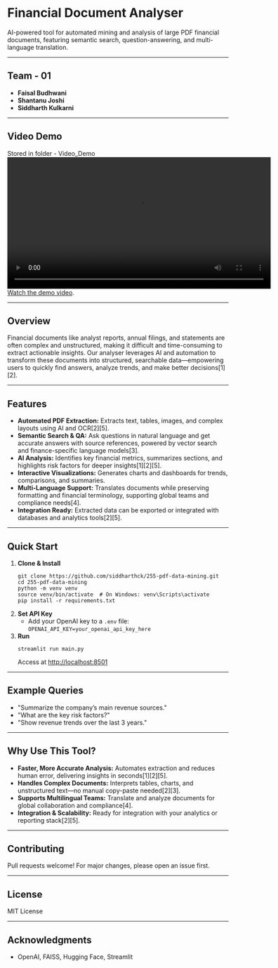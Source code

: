 # Financial Document Analyser

AI-powered tool for automated mining and analysis of large PDF financial documents, featuring semantic search, question-answering, and multi-language translation.

---

## Team - 01

- **Faisal Budhwani**
- **Shantanu Joshi**
- **Siddharth Kulkarni**

---

## Video Demo

Stored in folder - Video_Demo  
<video src="Video_Demo/video1292717714.mp4" width="600" controls></video>  
[Watch the demo video](Video_Demo/video1292717714.mp4).

---

## Overview

Financial documents like analyst reports, annual filings, and statements are often complex and unstructured, making it difficult and time-consuming to extract actionable insights. Our analyser leverages AI and automation to transform these documents into structured, searchable data—empowering users to quickly find answers, analyze trends, and make better decisions[1][2].

---

## Features

- **Automated PDF Extraction:** Extracts text, tables, images, and complex layouts using AI and OCR[2][5].
- **Semantic Search & QA:** Ask questions in natural language and get accurate answers with source references, powered by vector search and finance-specific language models[3].
- **AI Analysis:** Identifies key financial metrics, summarizes sections, and highlights risk factors for deeper insights[1][2][5].
- **Interactive Visualizations:** Generates charts and dashboards for trends, comparisons, and summaries.
- **Multi-Language Support:** Translates documents while preserving formatting and financial terminology, supporting global teams and compliance needs[4].
- **Integration Ready:** Extracted data can be exported or integrated with databases and analytics tools[2][5].

---

## Quick Start

1. **Clone & Install**
    ```
    git clone https://github.com/siddharthck/255-pdf-data-mining.git
    cd 255-pdf-data-mining
    python -m venv venv
    source venv/bin/activate  # On Windows: venv\Scripts\activate
    pip install -r requirements.txt
    ```
2. **Set API Key**
    - Add your OpenAI key to a `.env` file:  
      `OPENAI_API_KEY=your_openai_api_key_here`
3. **Run**
    ```
    streamlit run main.py
    ```
    Access at [http://localhost:8501](http://localhost:8501)

---

## Example Queries

- "Summarize the company’s main revenue sources."
- "What are the key risk factors?"
- "Show revenue trends over the last 3 years."

---

## Why Use This Tool?

- **Faster, More Accurate Analysis:** Automates extraction and reduces human error, delivering insights in seconds[1][2][5].
- **Handles Complex Documents:** Interprets tables, charts, and unstructured text—no manual copy-paste needed[2][3].
- **Supports Multilingual Teams:** Translate and analyze documents for global collaboration and compliance[4].
- **Integration & Scalability:** Ready for integration with your analytics or reporting stack[2][5].

---

## Contributing

Pull requests welcome! For major changes, please open an issue first.

---

## License

MIT License

---

## Acknowledgments

- OpenAI, FAISS, Hugging Face, Streamlit
